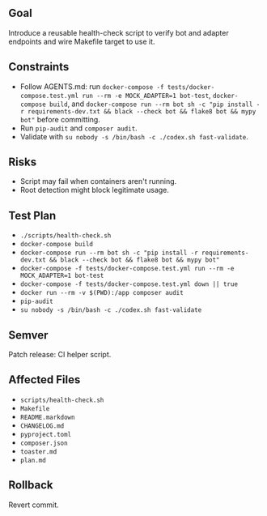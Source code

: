 ## Goal
Introduce a reusable health-check script to verify bot and adapter endpoints and wire Makefile target to use it.

## Constraints
- Follow AGENTS.md: run `docker-compose -f tests/docker-compose.test.yml run --rm -e MOCK_ADAPTER=1 bot-test`, `docker-compose build`, and `docker-compose run --rm bot sh -c "pip install -r requirements-dev.txt && black --check bot && flake8 bot && mypy bot"` before committing.
- Run `pip-audit` and `composer audit`.
- Validate with `su nobody -s /bin/bash -c ./codex.sh fast-validate`.

## Risks
- Script may fail when containers aren't running.
- Root detection might block legitimate usage.

## Test Plan
- `./scripts/health-check.sh`
- `docker-compose build`
- `docker-compose run --rm bot sh -c "pip install -r requirements-dev.txt && black --check bot && flake8 bot && mypy bot"`
- `docker-compose -f tests/docker-compose.test.yml run --rm -e MOCK_ADAPTER=1 bot-test`
- `docker-compose -f tests/docker-compose.test.yml down || true`
- `docker run --rm -v $(PWD):/app composer audit`
- `pip-audit`
- `su nobody -s /bin/bash -c ./codex.sh fast-validate`

## Semver
Patch release: CI helper script.

## Affected Files
- `scripts/health-check.sh`
- `Makefile`
- `README.markdown`
- `CHANGELOG.md`
- `pyproject.toml`
- `composer.json`
- `toaster.md`
- `plan.md`

## Rollback
Revert commit.
